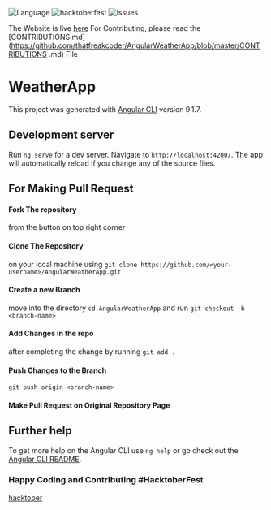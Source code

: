 ![Language](https://img.shields.io/badge/Language-Angular-red?style=flat-square) ![hacktoberfest](http://img.shields.io/badge/HacktoberFest-Accepted-brightgreen?style=flat-square) ![issues](https://img.shields.io/github/issues/thatfreakcoder/AngularWeatherApp?style=flat-square)

The Website is live [here](https://thatfreakcoder.github.io/AngularWeatherApp)
For Contributing, please read the [CONTRIBUTIONS.md](https://github.com/thatfreakcoder/AngularWeatherApp/blob/master/CONTRIBUTIONS  .md) File

# WeatherApp
This project was generated with [Angular CLI](https://github.com/angular/angular-cli) version 9.1.7.

## Development server

Run `ng serve` for a dev server. Navigate to `http://localhost:4200/`. The app will automatically reload if you change any of the source files.

## For Making Pull Request
#### Fork The repository
from the button on top right corner
#### Clone The Repository
on your local machine using `git clone https://github.com/<your-username>/AngularWeatherApp.git`
#### Create a new Branch
move into the directory
`cd AngularWeatherApp`
and run
`git checkout -b <branch-name>`
#### Add Changes in the repo
after completing the change by running `git add .`
#### Push Changes to the Branch
`git push origin <branch-name>`
#### Make Pull Request on Original Repository Page

## Further help

To get more help on the Angular CLI use `ng help` or go check out the [Angular CLI README](https://github.com/angular/angular-cli/blob/master/README.md).

### Happy Coding and Contributing #HacktoberFest
[hacktober](https://camo.githubusercontent.com/10d235a0a43e6e6bb12f2c7941e7cbfdb22e667e/68747470733a2f2f6d69726f2e6d656469756d2e636f6d2f6d61782f3635302f312a6157717756765549724446647645546d684b50527a772e706e67)
